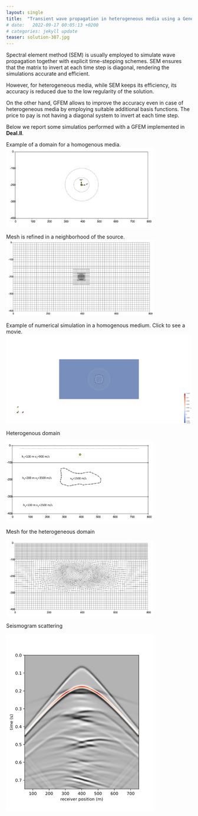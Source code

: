 ```yaml
---
layout: single
title:  "Transient wave propagation in heterogeneous media using a Generalized Finite Element Method"
# date:   2022-09-17 00:05:13 +0200
# categories: jekyll update
teaser: solution-307.jpg
---
```


Spectral element method (SEM) is usually employed to simulate wave propagation
together with explicit time-stepping schemes.
SEM ensures that the matrix to invert at each time step is diagonal,
rendering the simulations accurate and efficient.

However, for heterogeneous media, while SEM keeps its efficiency,
its accuracy is reduced due to the low regularity of the solution.

On the other hand, GFEM allows to improve the accuracy even in case of heterogeneous media
by employing suitable additional basis functions.
The price to pay is not having a diagonal system to invert at each time step.

Below we report some simulatios performed with a GFEM implemented in **Deal.II**.


Example of a domain for a homogenous media.
<img src="/assets/images/04gfem-waves/h_source.png" alt="mesh_front" width="400"/>

Mesh is refined in a neighborhood of the source.
<img src="/assets/images/04gfem-waves/h_source_doubleRef2.png" alt="mesh_back" width="400"/>

Example of numerical simulation in a homogenous medium.
Click to see a movie.
[![Alternate Text](/assets/images/04gfem-waves/solution-307.jpg)](/assets/images/04gfem-waves/out.mp4 "Video homogeneous media")

Heterogenous domain

<img src="/assets/images/04gfem-waves/scatter_source.png" alt="mesh_front" width="400"/>

Mesh for the heterogeneous domain

<img src="/assets/images/04gfem-waves/meshr_ref_v2.png" alt="mesh_front" width="400"/>

Seismogram scattering

<img src="/assets/images/04gfem-waves/seismogram_scattering.png" alt="mesh_front" width="400"/>


